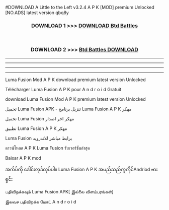 #DOWNLOAD A Little to the Left v3.2.4 A P K [MOD] premium Unlocked [NO.ADS] latest version qbq8y 



<div align="center">

<h3>DOWNLOAD 1 >>> <a href="https://getmod1.web.app/?judule=Btd Battles">DOWNLOAD Btd Battles</a></h3><br>

<h3>DOWNLOAD 2 >>> <a href="https://getmod1.web.app/?judule=Btd Battles">Btd Battles DOWNLOAD </a></h3>

</div>


----------------------------------------------------------

----------------------------------------------------------

----------------------------------------------------------

----------------------------------------------------------


Luma Fusion  Mod A P K download premium latest version Unlocked

Télécharger  Luma Fusion  A P K pour A n d r o i d Gratuit

download Luma Fusion  Mod A P K premium latest version Unlocked

تحميل Luma Fusion  APK - تنزيل برنامج Luma Fusion  A P K مهكر

تحميل Luma Fusion  مهكر اخر اصدار

تطبيق Luma Fusion  A P K مهكر

Luma Fusion  برابط مباشر للاندرويد

ดาวน์โหลด A P K Luma Fusion  รับเวอร์ชันล่าสุด

Baixar A P K mod

အက်ပ်ကို ဒေါင်းလုဒ်လုပ်ပါ။ Luma Fusion  A P K အမည်သည်ကူကိုင်Andriod ဗားရှင်း

பதிவிறக்கவும் Luma Fusion  APK[ இல்லை விளம்பரங்கள்] 
 
இலவச பதிவிறக்க மோட் A n d r o i d



